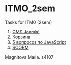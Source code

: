 # ITMO_2sem
Tasks for ITMO (2sem)

1. [CMS Joomla!](goo.gl/B5WJhz)
2. [Корзина](https://goo.gl/m5Exdj)
3. [5 вопросов по JavaScript](goo.gl/FzqaFj)
4. [SCORM](goo.gl/cWL0LR)

Magnitova Maria. s4107
